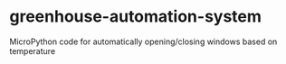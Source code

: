 # greenhouse-automation-system
MicroPython code for automatically opening/closing windows based on temperature
